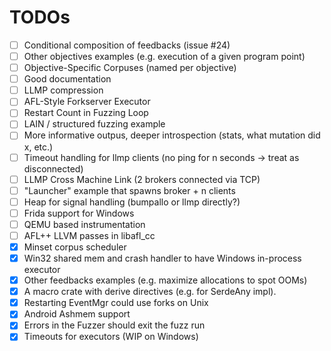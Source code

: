 # TODOs

- [ ] Conditional composition of feedbacks (issue #24)
- [ ] Other objectives examples (e.g. execution of a given program point)
- [ ] Objective-Specific Corpuses (named per objective)
- [ ] Good documentation
- [ ] LLMP compression
- [ ] AFL-Style Forkserver Executor
- [ ] Restart Count in Fuzzing Loop
- [ ] LAIN / structured fuzzing example
- [ ] More informative outpus, deeper introspection (stats, what mutation did x, etc.)
- [ ] Timeout handling for llmp clients (no ping for n seconds -> treat as disconnected)
- [ ] LLMP Cross Machine Link (2 brokers connected via TCP)
- [ ] "Launcher" example that spawns broker + n clients
- [ ] Heap for signal handling (bumpallo or llmp directly?)
- [ ] Frida support for Windows
- [ ] QEMU based instrumentation
- [ ] AFL++ LLVM passes in libafl_cc
- [x] Minset corpus scheduler
- [x] Win32 shared mem and crash handler to have Windows in-process executor
- [x] Other feedbacks examples (e.g. maximize allocations to spot OOMs)
- [x] A macro crate with derive directives (e.g. for SerdeAny impl).
- [x] Restarting EventMgr could use forks on Unix
- [x] Android Ashmem support
- [x] Errors in the Fuzzer should exit the fuzz run
- [x] Timeouts for executors (WIP on Windows)
